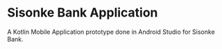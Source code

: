 # Sisonke Bank Application
A Kotlin Mobile Application prototype done in Android Studio for Sisonke Bank.
